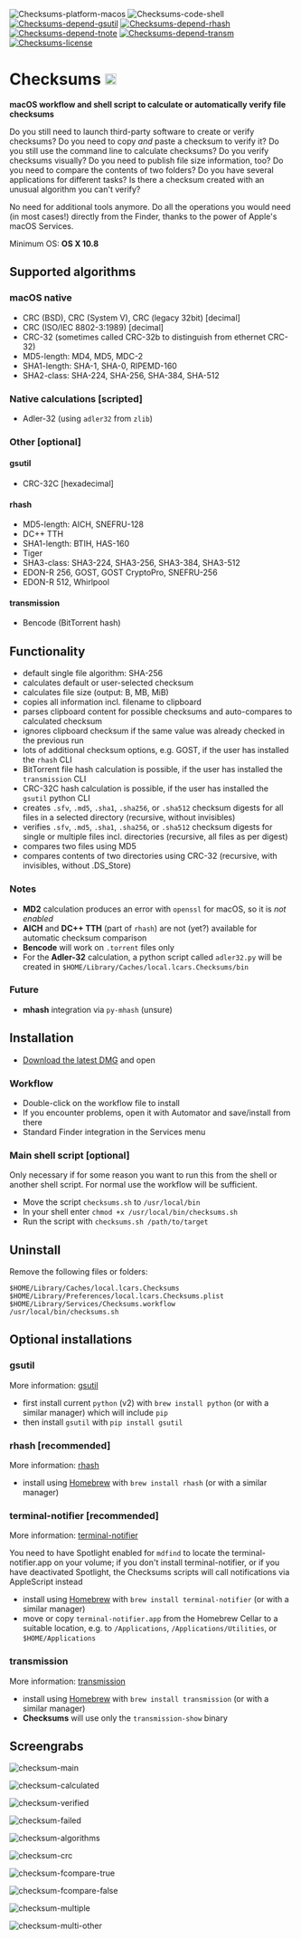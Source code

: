![Checksums-platform-macos](https://img.shields.io/badge/platform-macOS-lightgrey.svg)
![Checksums-code-shell](https://img.shields.io/badge/code-shell-yellow.svg)
[![Checksums-depend-gsutil](https://img.shields.io/badge/dependency-gsutil%204.2.2-green.svg)](https://github.com/GoogleCloudPlatform/gsutil)
[![Checksums-depend-rhash](https://img.shields.io/badge/dependency-rhash%201.3.4-green.svg)](https://github.com/rhash/RHash)
[![Checksums-depend-tnote](https://img.shields.io/badge/dependency-terminal--notifier%201.7.1-green.svg)](https://github.com/alloy/terminal-notifier)
[![Checksums-depend-transm](https://img.shields.io/badge/dependency-transmission%202.9.2-green.svg)](https://github.com/transmission/transmission-releases)
[![Checksums-license](http://img.shields.io/badge/license-MIT+-blue.svg)](https://github.com/JayBrown/Checksums/blob/master/license.md)

# Checksums <img src="https://github.com/JayBrown/Checksums/blob/master/img/jb-img.png" height="20px"/>
**macOS workflow and shell script to calculate or automatically verify file checksums**

Do you still need to launch third-party software to create or verify checksums? Do you need to copy *and* paste a checksum to verify it? Do you still use the command line to calculate checksums? Do you verify checksums visually? Do you need to publish file size information, too? Do you need to compare the contents of two folders? Do you have several applications for different tasks? Is there a checksum created with an unusual algorithm you can't verify?

No need for additional tools anymore. Do all the operations you would need (in most cases!) directly from the Finder, thanks to the power of Apple's macOS Services.

Minimum OS: **OS X 10.8**

## Supported algorithms
### macOS native
* CRC (BSD), CRC (System V), CRC (legacy 32bit) [decimal]
* CRC (ISO/IEC 8802-3:1989) [decimal]
* CRC-32 (sometimes called CRC-32b to distinguish from ethernet CRC-32)
* MD5-length: MD4, MD5, MDC-2
* SHA1-length: SHA-1, SHA-0, RIPEMD-160
* SHA2-class: SHA-224, SHA-256, SHA-384, SHA-512

### Native calculations [scripted]
* Adler-32 (using `adler32` from `zlib`)

### Other [optional]
#### gsutil
* CRC-32C [hexadecimal]

#### rhash
* MD5-length: AICH, SNEFRU-128
* DC++ TTH
* SHA1-length: BTIH, HAS-160
* Tiger
* SHA3-class: SHA3-224, SHA3-256, SHA3-384, SHA3-512
* EDON-R 256, GOST, GOST CryptoPro, SNEFRU-256
* EDON-R 512, Whirlpool

#### transmission
* Bencode (BitTorrent hash)

## Functionality
* default single file algorithm: SHA-256
* calculates default or user-selected checksum
* calculates file size (output: B, MB, MiB)
* copies all information incl. filename to clipboard
* parses clipboard content for possible checksums and auto-compares to calculated checksum
* ignores clipboard checksum if the same value was already checked in the previous run
* lots of additional checksum options, e.g. GOST, if the user has installed the `rhash` CLI
* BitTorrent file hash calculation is possible, if the user has installed the `transmission` CLI
* CRC-32C hash calculation is possible, if the user has installed the `gsutil` python CLI
* creates `.sfv`, `.md5`, `.sha1`, `.sha256`, or `.sha512` checksum digests for all files in a selected directory (recursive, without invisibles)
* verifies `.sfv`, `.md5`, `.sha1`, `.sha256`, or `.sha512` checksum digests for single or multiple files incl. directories (recursive, all files as per digest)
* compares two files using MD5
* compares contents of two directories using CRC-32 (recursive, with invisibles, without .DS_Store)

### Notes
* **MD2** calculation produces an error with `openssl` for macOS, so it is *not enabled*
* **AICH** and **DC++ TTH** (part of `rhash`) are not (yet?) available for automatic checksum comparison
* **Bencode** will work on `.torrent` files only
* For the **Adler-32** calculation, a python script called `adler32.py` will be created in `$HOME/Library/Caches/local.lcars.Checksums/bin`

### Future
* **mhash** integration via `py-mhash` (unsure)

## Installation
* [Download the latest DMG](https://github.com/JayBrown/Checksums/releases) and open

### Workflow
* Double-click on the workflow file to install
* If you encounter problems, open it with Automator and save/install from there
* Standard Finder integration in the Services menu

### Main shell script [optional]
Only necessary if for some reason you want to run this from the shell or another shell script. For normal use the workflow will be sufficient.

* Move the script `checksums.sh` to `/usr/local/bin`
* In your shell enter `chmod +x /usr/local/bin/checksums.sh`
* Run the script with `checksums.sh /path/to/target`

## Uninstall
Remove the following files or folders:

```
$HOME/Library/Caches/local.lcars.Checksums
$HOME/Library/Preferences/local.lcars.Checksums.plist
$HOME/Library/Services/Checksums.workflow
/usr/local/bin/checksums.sh
```

## Optional installations

### gsutil
More information: [gsutil](https://cloud.google.com/storage/docs/gsutil_install)

* first install current `python` (v2) with `brew install python` (or with a similar manager) which will include `pip`
* then install `gsutil` with `pip install gsutil`

### rhash [recommended]
More information: [rhash](https://github.com/rhash/RHash)

* install using [Homebrew](http://brew.sh) with `brew install rhash` (or with a similar manager)

### terminal-notifier [recommended]
More information: [terminal-notifier](https://github.com/alloy/terminal-notifier)

You need to have Spotlight enabled for `mdfind` to locate the terminal-notifier.app on your volume; if you don't install terminal-notifier, or if you have deactivated Spotlight, the Checksums scripts will call notifications via AppleScript instead

* install using [Homebrew](http://brew.sh) with `brew install terminal-notifier` (or with a similar manager)
* move or copy `terminal-notifier.app` from the Homebrew Cellar to a suitable location, e.g. to `/Applications`, `/Applications/Utilities`, or `$HOME/Applications`

### transmission
More information: [transmission](https://github.com/transmission/transmission-releases)

* install using [Homebrew](http://brew.sh) with `brew install transmission` (or with a similar manager)
* **Checksums** will use only the `transmission-show` binary

## Screengrabs
![checksum-main](https://github.com/JayBrown/Checksums/blob/master/img/checksums-main.png)

![checksum-calculated](https://github.com/JayBrown/Checksums/blob/master/img/checksums-calc.png)

![checksum-verified](https://github.com/JayBrown/Checksums/blob/master/img/checksums-verify.png)

![checksum-failed](https://github.com/JayBrown/Checksums/blob/master/img/checksums-fail.png)

![checksum-algorithms](https://github.com/JayBrown/Checksums/blob/master/img/checksums-other.png)

![checksum-crc](https://github.com/JayBrown/Checksums/blob/master/img/checksums-crcsubmenu.png)

![checksum-fcompare-true](https://github.com/JayBrown/Checksums/blob/master/img/checksums-fcompare-true.png)

![checksum-fcompare-false](https://github.com/JayBrown/Checksums/blob/master/img/checksums-fcompare-false.png)

![checksum-multiple](https://github.com/JayBrown/Checksums/blob/master/img/checksums-multi.png)

![checksum-multi-other](https://github.com/JayBrown/Checksums/blob/master/img/checksums-multi-other.png)
